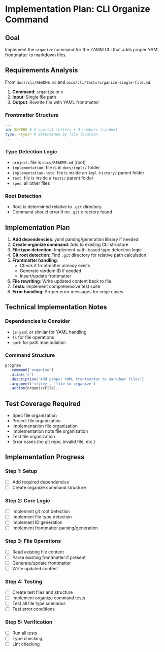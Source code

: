 # Implementation Plan: CLI Organize Command

## Goal

Implement the `organize` command for the ZAMM CLI that adds proper YAML frontmatter to markdown files.

## Requirements Analysis

From `docs/cli/README.md` and `docs/cli/tests/organize-single-file.md`:

1. **Command**: `organize` or `o`
2. **Input**: Single file path
3. **Output**: Rewrite file with YAML frontmatter

### Frontmatter Structure

```yaml
---
id: XXX000 # 3 capital letters + 3 numbers (random)
type: <type> # determined by file location
---
```

### Type Detection Logic

- `project`: file is `docs/README.md` (root)
- `implementation`: file is in `docs/impls/` folder
- `implementation-note`: file is inside an `impl-history/` parent folder
- `test`: file is inside a `tests/` parent folder
- `spec`: all other files

### Root Detection

- Root is determined relative to `.git` directory
- Command should error if no `.git` directory found

## Implementation Plan

1. **Add dependencies**: yaml parsing/generation library if needed
2. **Create organize command**: Add to existing CLI structure
3. **File type detection**: Implement path-based type detection logic
4. **Git root detection**: Find `.git` directory for relative path calculation
5. **Frontmatter handling**:
   - Check if frontmatter already exists
   - Generate random ID if needed
   - Insert/update frontmatter
6. **File rewriting**: Write updated content back to file
7. **Tests**: Implement comprehensive test suite
8. **Error handling**: Proper error messages for edge cases

## Technical Implementation Notes

### Dependencies to Consider

- `js-yaml` or similar for YAML handling
- `fs` for file operations
- `path` for path manipulation

### Command Structure

```typescript
program
  .command('organize')
  .alias('o')
  .description('Add proper YAML frontmatter to markdown files')
  .argument('<file>', 'file to organize')
  .action(organizeFile);
```

## Test Coverage Required

- Spec file organization
- Project file organization
- Implementation file organization
- Implementation note file organization
- Test file organization
- Error cases (no git repo, invalid file, etc.)

## Implementation Progress

### Step 1: Setup

- [ ] Add required dependencies
- [ ] Create organize command structure

### Step 2: Core Logic

- [ ] Implement git root detection
- [ ] Implement file type detection
- [ ] Implement ID generation
- [ ] Implement frontmatter parsing/generation

### Step 3: File Operations

- [ ] Read existing file content
- [ ] Parse existing frontmatter if present
- [ ] Generate/update frontmatter
- [ ] Write updated content

### Step 4: Testing

- [ ] Create test files and structure
- [ ] Implement organize command tests
- [ ] Test all file type scenarios
- [ ] Test error conditions

### Step 5: Verification

- [ ] Run all tests
- [ ] Type checking
- [ ] Lint checking
